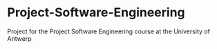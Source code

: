 # Project-Software-Engineering
 Project for the Project Software Engineering course at the University of Antwerp
